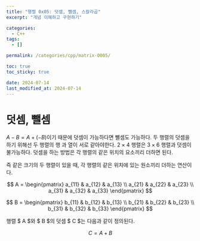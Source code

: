 ```yaml
---
title: "행렬 0x05: 덧셈, 뺄셈, 스칼라곱"
excerpt: "개념 이해하고 구현하기"

categories:
  - C++
tags:
  - []

permalink: /categories/cpp/matrix-0005/

toc: true
toc_sticky: true

date: 2024-07-14
last_modified_at: 2024-07-14
---
```


# 덧셈, 뺄셈
$A - B = A + (-B)$이기 때문에 덧셈이 가능하다면 뺄셈도 가능하다. 두 행렬의 덧셈을 하기 위해선 두 행렬의 행 과 열이 서로 같아야한다. $2 × 4$ 행렬은 $3 × 6$ 행렬과 덧셈이 불가능하다. 덧셈을 하는 방법은 각 행렬의 같은 위치의 요소끼리 더하면 된다.

즉 같은 크기의 두 행렬이 있을 때, 각 행렬의 같은 위치에 있는 원소끼리 더하는 연산이다.

$$
A = \begin{pmatrix}
a_{11} & a_{12} & a_{13} \\
a_{21} & a_{22} & a_{23} \\
a_{31} & a_{32} & a_{33}
\end{pmatrix}
$$

$$
B = \begin{pmatrix}
b_{11} & b_{12} & b_{13} \\
b_{21} & b_{22} & b_{23} \\
b_{31} & b_{32} & b_{33}
\end{pmatrix}
$$

행렬 $ A $와 $ B $의 덧셈 $ C $는 다음과 같이 정의된다.

$$
C = A + B
$$
